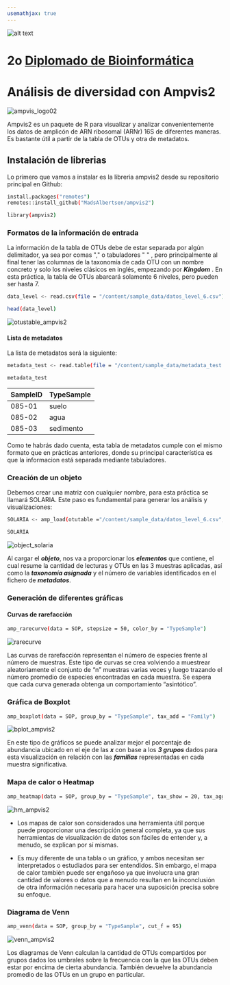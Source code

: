 ```yaml
---
usemathjax: true
---
```

![alt text](https://solariabiodata.com.mx/wp-content/uploads/2021/07/logo_red.png "Soluciones de Siguiente Generación")
# 2o [Diplomado de Bioinformática](./)

# Análisis de diversidad con Ampvis2
![ampvis_logo02](https://user-images.githubusercontent.com/54455898/171064502-cb352294-5236-44ed-a7ec-75680ffa25c8.png)

Ampvis2 es un paquete de R para visualizar y analizar convenientemente los datos de amplicón de ARN ribosomal (ARNr) 16S de diferentes maneras. Es bastante útil a partir de la tabla de OTUs y otra de metadatos.

## Instalación de librerias 
Lo primero que vamos a instalar es la libreria ampvis2 desde su repositorio principal en Github:

```bash
install.packages("remotes")
remotes::install_github("MadsAlbertsen/ampvis2")
```
```bash
library(ampvis2)
```
### Formatos de la información de entrada

La información de la tabla de OTUs debe de estar separada por algún delimitador, ya sea por comas "," o tabuladores "  " , pero principalmente al final tener las columnas de la taxonomía de cada OTU con un nombre concreto y solo los niveles clásicos en inglés, empezando por ***Kingdom*** . En esta práctica, la tabla de OTUs abarcará solamente 6 niveles, pero pueden ser hasta 7.

```bash
data_level <- read.csv(file = "/content/sample_data/datos_level_6.csv")
```
```bash
head(data_level)
```

![otustable_ampvis2](https://user-images.githubusercontent.com/54455898/171065521-126348f0-237b-4fd4-b710-f7b06bbe999f.png)

#### Lista de metadatos

La lista de metadatos será la siguiente:

```bash
metadata_test <- read.table(file = "/content/sample_data/metadata_test.txt")
```
```bash
metadata_test
```

| SampleID  | TypeSample  |  
|---|---|
| 085-01  | suelo  |   
| 085-02  | agua  |   
| 085-03  | sedimento  |  

Como te habrás dado cuenta, esta tabla de metadatos cumple con el mismo formato que en prácticas anteriores, donde su principal característica es que la informacion está separada mediante tabuladores.

### Creación de un objeto

Debemos crear una matriz con cualquier nombre, para esta práctica se llamará SOLARIA. Este paso es fundamental para generar los análisis y visualizaciones:

```bash
SOLARIA <- amp_load(otutable ="/content/sample_data/datos_level_6.csv", metadata ="/content/sample_data/metadata_test.txt")
```
```bash
SOLARIA
```

![object_solaria](https://user-images.githubusercontent.com/54455898/172037524-62b563a0-3bcd-419b-81cd-b62815ce0daf.png)

Al cargar el ***objeto***, nos va a proporcionar los ***elementos*** que contiene, el cual resume la cantidad de lecturas y OTUs en las 3 muestras aplicadas, así como la ***taxonomía asignada*** y el número de variables identificados en el fichero de ***metadatos***.

### Generación de diferentes gráficas

#### Curvas de rarefacción

```bash
amp_rarecurve(data = SOP, stepsize = 50, color_by = "TypeSample")
```
![rarecurve](https://user-images.githubusercontent.com/54455898/171067025-d9e91ee3-0c10-49e3-a842-8bb492aa3fd2.png)

Las curvas de rarefacción representan el número de especies frente al número de muestras. Este tipo de curvas se crea volviendo a muestrear aleatoriamente el conjunto de “n” muestras varias veces y luego trazando el número promedio de especies encontradas en cada muestra. Se espera que cada curva generada obtenga un comportamiento “asintótico”.

### Gráfica de Boxplot

```bash
amp_boxplot(data = SOP, group_by = "TypeSample", tax_add = "Family")
```
![bplot_ampvis2](https://user-images.githubusercontent.com/54455898/171067045-ecce49f8-2762-4831-9d26-906531eebb88.png)

En este tipo de gráficos se puede analizar mejor el porcentaje de abundancia ubicado en el eje de las ***x*** con base a los ***3 grupos*** dados para esta visualización en relación con las ***familias*** representadas en cada muestra significativa.

### Mapa de calor o Heatmap

```bash
amp_heatmap(data = SOP, group_by = "TypeSample", tax_show = 20, tax_aggregate = "Genus", tax_add = "Phylum")
```
![hm_ampvis2](https://user-images.githubusercontent.com/54455898/171067064-16e639e3-a906-4606-9835-ba94b415306f.png)

* Los mapas de calor son considerados una herramienta útil porque puede proporcionar una descripción general completa, ya que sus herramientas de visualización de datos son fáciles de entender y, a menudo, se explican por sí mismas. 

* Es muy diferente de una tabla o un gráfico, y ambos necesitan ser interpretados o estudiados para ser entendidos. Sin embargo, el mapa de calor también puede ser engañoso ya que involucra una gran cantidad de valores o datos que a menudo resultan en la inconclusión de otra información necesaria para hacer una suposición precisa sobre su enfoque.

### Diagrama de Venn

```bash
amp_venn(data = SOP, group_by = "TypeSample", cut_f = 95)
```
![venn_ampvis2](https://user-images.githubusercontent.com/54455898/171067097-aa62820a-11e3-499f-b792-7bb651417aaf.png)

Los diagramas de Venn calculan la cantidad de OTUs compartidos por grupos dados los umbrales sobre la frecuencia con la que las OTUs deben estar por encima de cierta abundancia. También devuelve la abundancia promedio de las OTUs en un grupo en particular.

